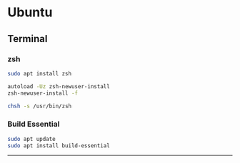 # Ubuntu

## Terminal

### zsh

```bash
sudo apt install zsh
```

```bash
autoload -Uz zsh-newuser-install
zsh-newuser-install -f
```

```bash
chsh -s /usr/bin/zsh
```

### Build Essential

```bash
sudo apt update
sudo apt install build-essential
```

---
